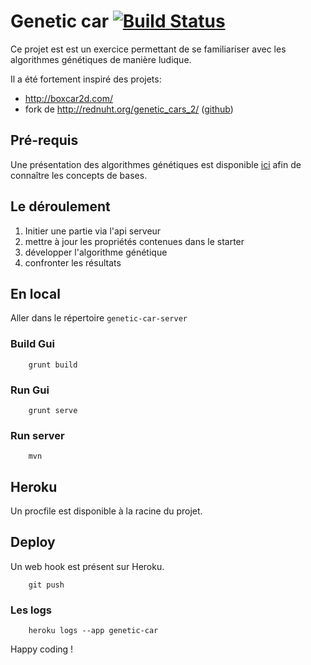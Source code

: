 # Genetic car [![Build Status](https://travis-ci.org/sebastienD/genetic-car.svg?branch=master)](https://travis-ci.org/sebastienD/genetic-car)

Ce projet est est un exercice permettant de se familiariser avec les algorithmes génétiques de manière ludique.

Il a été fortement inspiré des projets:
* http://boxcar2d.com/
* fork de http://rednuht.org/genetic_cars_2/ ([github](https://github.com/red42/HTML5_Genetic_Cars))

## Pré-requis

Une présentation des algorithmes génétiques est disponible [ici](https://github.com/sebastienD/presentation-algorithme-genetique) afin de connaître les concepts de bases.

## Le déroulement

1. Initier une partie via l'api serveur
2. mettre à jour les propriétés contenues dans le starter
3. développer l'algorithme génétique
4. confronter les résultats

## En local

Aller dans le répertoire ```genetic-car-server``` 

### Build Gui

```
    grunt build
```

### Run Gui

```
    grunt serve
```

### Run server

```
    mvn
```

## Heroku

Un procfile est disponible à la racine du projet.

## Deploy

Un web hook est présent sur Heroku.

```
    git push
```

### Les logs

```
    heroku logs --app genetic-car
```


Happy coding !



